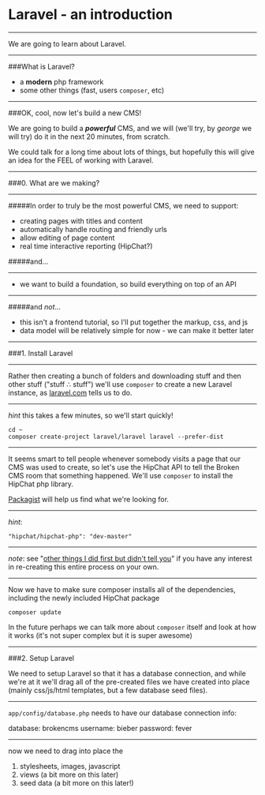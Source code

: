 Laravel - an introduction
=====

--------

We are going to learn about Laravel.

--------

###What is Laravel?

 * a **modern** php framework
 * some other things (fast, users `composer`, etc)

--------

###OK, cool, now let's build a new CMS!

We are going to build a ***powerful*** CMS, and we will (we'll try, by *george* we will try) do it in the next 20 minutes, from scratch.

We could talk for a long time about lots of things, but hopefully this will give an idea for the FEEL of working with Laravel.

--------

###0. What are we making?

----

#####In order to truly be the most powerful CMS, we need to support:

* creating pages with titles and content
* automatically handle routing  and friendly urls
* allow editing of page content
* real time interactive reporting (HipChat?)


#####and...

----

* we want to build a foundation, so build everything on top of an API

----

#####and *not*...

* this isn't a frontend tutorial, so I'll put together the markup, css, and js
* data model will be relatively simple for now - we can make it better later

--------

###1. Install Laravel

----

Rather then creating a bunch of folders and downloading stuff and then other stuff ("stuff &#8756; stuff") we'll use `composer` to create a new Laravel instance, as [laravel.com](http://laravel.com/) tells us to do.

---
*hint* 
this takes a few minutes, so we'll start quickly!

	cd ~
	composer create-project laravel/laravel laravel --prefer-dist

----

It seems smart to tell people whenever somebody visits a page that our CMS was used to create, so let's use the HipChat API to tell the Broken CMS room that something happened. We'll use `composer` to install the HipChat php library.
  
[Packagist](http://www.packagist.org) will help us find what we're looking for.

---
*hint*:

	"hipchat/hipchat-php": "dev-master"

----

*note*: see "[other things I did first but didn't tell you](http://localhost:8000/#/12/3)" if you have any interest in re-creating this entire process on your own.

----

Now we have to make sure composer installs all of the dependencies, including the newly included HipChat package

	composer update

In the future perhaps we can talk more about `composer` itself and look at how it works (it's not super complex but it is super awesome)

--------

###2. Setup Laravel

We need to setup Laravel so that it has a database connection, and while we're at it we'll drag all of the pre-created files we have created into place (mainly css/js/html templates, but a few database seed files).

----

`app/config/database.php` needs to have our database connection info:

database: brokencms
username: bieber
password: fever

----

now we need to drag into place the

1. stylesheets, images, javascript
2. views (a bit more on this later)
3. seed data (a bit more on this later!)





